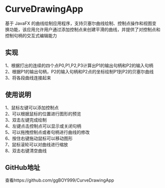 # CurveDrawingApp
基于 JavaFX 的曲线绘制应用程序，支持贝塞尔曲线绘制、控制点操作和视图变换功能，该应用允许用户通过添加控制点来创建平滑的曲线，并提供了对控制点和控制句柄的交互式编辑能力
## 实现
1、根据打出的连续的四个点P0,P1,P2,P3计算出P1的输出句柄和P2的输入句柄  
2、根据P1的输出句柄，P2的输入句柄和P2点的坐标绘制P1到P2的贝塞尔曲线  
3、将各段曲线连接起来
## 使用说明
1、鼠标左键可以添加控制点  
2、可以根据鼠标的位置进行图形的预览  
3、双击左键完成绘制  
4、左键点击控制点可以显示或关闭句柄  
5、可以拖拽控制点或者句柄进行曲线的修改  
6、按住右键拖动鼠标可以移动图形  
7、鼠标滚轮可以对曲线进行缩放  
8、双击右键清空曲线
## GitHub地址
查看https://github.com/ggBOY999/CurveDrawingApp
